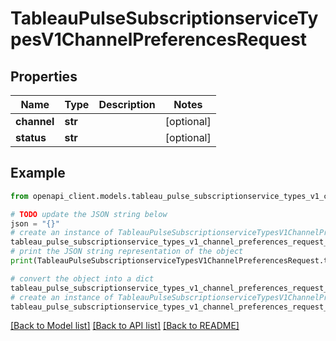 # TableauPulseSubscriptionserviceTypesV1ChannelPreferencesRequest


## Properties

Name | Type | Description | Notes
------------ | ------------- | ------------- | -------------
**channel** | **str** |  | [optional] 
**status** | **str** |  | [optional] 

## Example

```python
from openapi_client.models.tableau_pulse_subscriptionservice_types_v1_channel_preferences_request import TableauPulseSubscriptionserviceTypesV1ChannelPreferencesRequest

# TODO update the JSON string below
json = "{}"
# create an instance of TableauPulseSubscriptionserviceTypesV1ChannelPreferencesRequest from a JSON string
tableau_pulse_subscriptionservice_types_v1_channel_preferences_request_instance = TableauPulseSubscriptionserviceTypesV1ChannelPreferencesRequest.from_json(json)
# print the JSON string representation of the object
print(TableauPulseSubscriptionserviceTypesV1ChannelPreferencesRequest.to_json())

# convert the object into a dict
tableau_pulse_subscriptionservice_types_v1_channel_preferences_request_dict = tableau_pulse_subscriptionservice_types_v1_channel_preferences_request_instance.to_dict()
# create an instance of TableauPulseSubscriptionserviceTypesV1ChannelPreferencesRequest from a dict
tableau_pulse_subscriptionservice_types_v1_channel_preferences_request_from_dict = TableauPulseSubscriptionserviceTypesV1ChannelPreferencesRequest.from_dict(tableau_pulse_subscriptionservice_types_v1_channel_preferences_request_dict)
```
[[Back to Model list]](../README.md#documentation-for-models) [[Back to API list]](../README.md#documentation-for-api-endpoints) [[Back to README]](../README.md)


